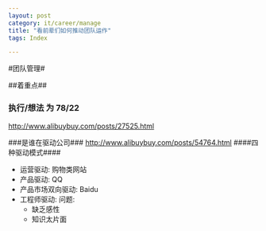 ```yaml
---
layout: post
category: it/career/manage
title: "看前辈们如何推动团队运作"
tags: Index

---
```





#团队管理#

##着重点##
### 执行/想法 为 78/22 ###
http://www.alibuybuy.com/posts/27525.html

###是谁在驱动公司###
http://www.alibuybuy.com/posts/54764.html
####四种驱动模式####
  * 运营驱动:
    购物类网站
  * 产品驱动:
    QQ
  * 产品市场双向驱动:
    Baidu
  * 工程师驱动: 
    问题:
      * 缺乏感性
      * 知识太片面
